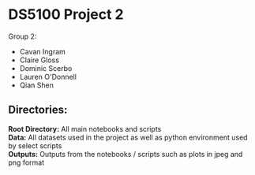# DS5100 Project 2

Group 2:
- Cavan Ingram
- Claire Gloss
- Dominic Scerbo
- Lauren O'Donnell
- Qian Shen

## Directories:
**Root Directory:** All main notebooks and scripts
<br />
**Data:** All datasets used in the project as well as python environment used by select scripts
<br />
**Outputs:** Outputs from the notebooks / scripts such as plots in jpeg and png format

